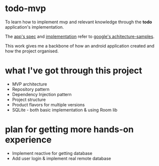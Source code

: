 # todo-mvp

To learn how to implement mvp and relevant knowledge through the **todo** application's implementation.

The [app's spec](https://github.com/android/architecture-samples/wiki/To-do-app-specification) and [implementation](https://github.com/android/architecture-samples/tree/todo-mvp) refer to [google's achitecture-samples](https://github.com/android/architecture-samples).

This work gives me a backbone of how an android application created and how the project organised.

# what I've got through this project
- MVP architecture
- Repository pattern
- Dependency Injection pattern
- Project structure
- Product flavors for multiple versions
- SQLite - both basic implementation & using Room lib

# plan for getting more hands-on experience
- Implement reactive for getting database
- Add user login & implement real remote database

